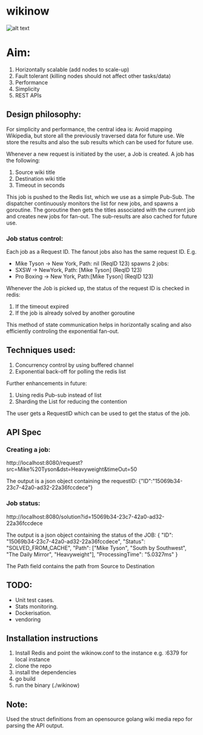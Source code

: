 # wikinow

![alt text](https://raw.githubusercontent.com/kartiksura/wikinow/master/wikinow.png)


# Aim:
1. Horizontally scalable (add nodes to scale-up)
2. Fault tolerant (killing nodes should not affect other tasks/data)
3. Performance
4. Simplicity
5. REST APIs

## Design philosophy:
For simplicity and performance, the central idea is: Avoid mapping Wikipedia, but store all the previously traversed data for future use.
We store the results and also the sub results which can be used for future use.


Whenever a new request is initiated by the user, a Job is created. 
A job has the following:
1. Source wiki title
2. Destination wiki title
3. Timeout in seconds

This job is pushed to the Redis list, which we use as a simple Pub-Sub.
The dispatcher continuously monitors the list for new jobs, and spawns a goroutine.
The goroutine then gets the titles associated with the current job and creates new jobs for fan-out.
The sub-results are also cached for future use.

### Job status control:
Each job as a Request ID. The fanout jobs also has the same request ID.
E.g.  
- Mike Tyson -> New York, Path: nil (ReqID 123) spawns 2 jobs:
- SXSW -> NewYork, Path: [Mike Tyson] (ReqID 123)
- Pro Boxing -> New York, Path:[Mike Tyson] (ReqID 123)

Whenever the Job is picked up, the status of the request ID is checked in redis:
1. If the timeout expired
2. If the job is already solved by another goroutine

This method of state communication helps in horizontally scaling and also efficiently controling the exponential fan-out.



## Techniques used:
1. Concurrency control by using buffered channel
2. Exponential back-off for polling the redis list

Further enhancements in future:
1. Using redis Pub-sub instead of list
2. Sharding the List for reducing the contention

The user gets a RequestID which can be used to get the status of the job. 

## API Spec
### Creating a job:
http://localhost:8080/request?src=Mike%20Tyson&dst=Heavyweight&timeOut=50

The output is a  json object containing the requestID:
{"ID":"15069b34-23c7-42a0-ad32-22a36fccdece"}


### Job status:
http://localhost:8080/solution?id=15069b34-23c7-42a0-ad32-22a36fccdece

The output is a json object containing the status of the JOB:
{
	"ID": "15069b34-23c7-42a0-ad32-22a36fccdece",
	"Status": "SOLVED_FROM_CACHE",
	"Path": ["Mike Tyson", "South by Southwest", "The Daily Mirror", "Heavyweight"],
	"ProcessingTime": "5.0327ms"
}

The Path field contains the path from Source to Destination


## TODO:
- Unit test cases.
- Stats monitoring.
- Dockerisation.
- vendoring

## Installation instructions
1. Install Redis and point the wikinow.conf to the instance e.g. :6379 for local instance
2. clone the repo
3. install the dependencies
4. go build
4. run the binary (./wikinow) 

## Note: 
Used the struct definitions from an opensource golang wiki media repo for parsing the API output.
